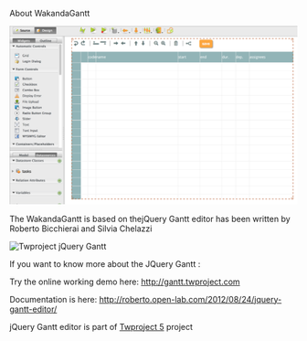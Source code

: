 
About WakandaGantt


<img src="https://raw.githubusercontent.com/rmello4d/WakandaGantt/master/WakandaGantt.png" alt="WakandaGantt" border="0" />


The WakandaGantt is based on thejQuery Gantt editor has been written by Roberto Bicchierai and Silvia Chelazzi

<img src="https://rbicchierai.files.wordpress.com/2014/04/image_thumb6.png?w=596" alt="Twproject jQuery Gantt" border="0" />

If you want to know more about the JQuery Gantt :

Try the online working demo here: http://gantt.twproject.com

Documentation is here: http://roberto.open-lab.com/2012/08/24/jquery-gantt-editor/

jQuery Gantt editor is part of <a href="http://www.twproject.com">Twproject 5</a> project




